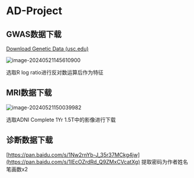 # AD-Project
## GWAS数据下载

[Download Genetic Data (usc.edu)](https://ida.loni.usc.edu/pages/access/geneticData.jsp)



![image-20240521145610900](https://chos1nz.oss-cn-hangzhou.aliyuncs.com/image-20240521145610900.png)

选取R log ratio进行反对数运算后作为特征





## MRI数据下载

![image-20240521150039982](https://chos1nz.oss-cn-hangzhou.aliyuncs.com/image-20240521150039982.png)

选取ADNI Complete 1Yr 1.5T中的影像进行下载





## 诊断数据下载

[https://pan.baidu.com/s/1Nw2rnYb-J_35r37MCkg4jw](https://pan.baidu.com/s/1IEcOZrdRd_Q9ZMxCVcatXg)
提取密码为作者姓名笔画数x2

